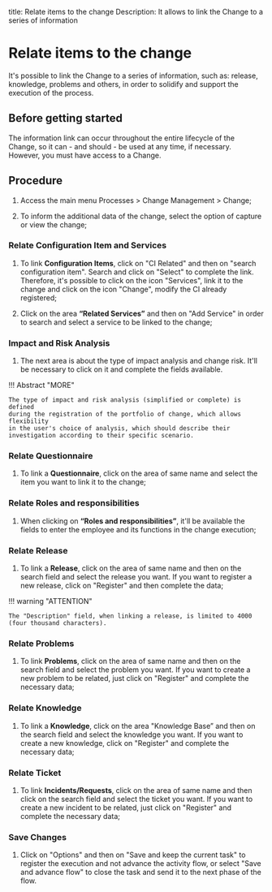 title: Relate items to the change
Description: It allows to link the Change to a series of information

# Relate items to the change

It's possible to link the Change to a series of information, such as: release, knowledge, problems and others, in order to solidify and support the execution of the process.

## Before getting started

The information link can occur throughout the entire lifecycle of the Change, so
it can - and should - be used at any time, if necessary. However,
you must have access to a Change.

## Procedure

1.  Access the main menu Processes \>
    Change Management \> Change;

2.  To inform the additional data of the change, select the option of capture
    or view the change;

### Relate Configuration Item and Services

1.  To link **Configuration Items**, click on "CI Related" and then on "search configuration
    item". Search and click on "Select" to complete the link. Therefore, it's possible to
    click on the icon "Services", link it to the change and click on the icon "Change",
    modify the CI already registered;

2.  Click on the area **“Related Services”** and then on "Add Service" in order to
    search and select a service to be linked to the change;

### Impact and Risk Analysis

1.  The next area is about the type of impact analysis and change risk. It'll be
    necessary to click on it and complete the fields available.

!!! Abstract "MORE"

    The type of impact and risk analysis (simplified or complete) is defined
    during the registration of the portfolio of change, which allows flexibility
    in the user's choice of analysis, which should describe their
    investigation according to their specific scenario.

### Relate Questionnaire

1.  To link a **Questionnaire**, click on the area of same name and select the item
    you want to link it to the change;

### Relate Roles and responsibilities

1.  When clicking on **“Roles and responsibilities”**, it'll be available the fields to
    enter the employee and its functions in the change execution;

### Relate Release

1.  To link a **Release**, click on the area of same name and then on the search field
    and select the release you want. If you want to register a new release, click
    on "Register" and then complete the data;

!!! warning "ATTENTION"

    The "Description" field, when linking a release, is limited to 4000 (four thousand characters).

### Relate Problems

1.  To link **Problems**, click on the area of same name and then on the search field
    and select the problem you want. If you want to create a new problem to be related,
    just click on "Register" and complete the necessary data;

### Relate Knowledge

1. To link a **Knowledge**, click on the area "Knowledge Base” and then on the search
    field and select the knowledge you want. If you want to create a new knowledge,
    click on "Register" and complete the necessary data;

### Relate Ticket

1. To link **Incidents/Requests**, click on the area of same name and then click on
    the search field and select the ticket you want. If you want to create a new
    incident to be related, just click on "Register" and complete the necessary data;

### Save Changes

1. Click on "Options" and then on "Save and keep the current task" to register the execution
    and not advance the activity flow, or select "Save and advance flow" to close the task
    and send it to the next phase of the flow.

<!-- !!! tip "About"

    <b>Product/Version:</b> CITSmart | 9.00 &nbsp;&nbsp;
    <b>Updated:</b>01/31/2021 – Larissa Lourenço
